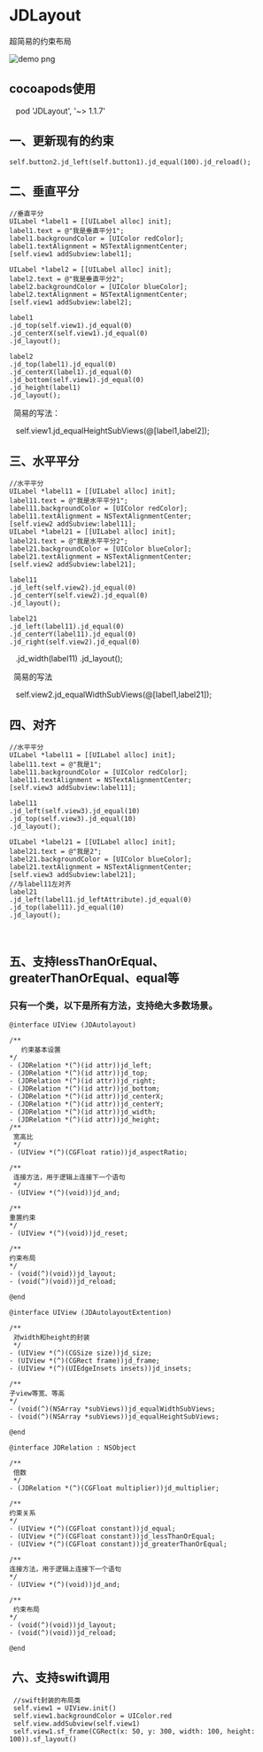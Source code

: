 # JDLayout
超简易的约束布局

![demo png](https://github.com/wangjindong/JDLayout/blob/master/demo.gif "demo")

## cocoapods使用

    pod 'JDLayout', '~> 1.1.7'

## 一、更新现有的约束

    self.button2.jd_left(self.button1).jd_equal(100).jd_reload();

## 二、垂直平分

    //垂直平分
    UILabel *label1 = [[UILabel alloc] init];
    label1.text = @"我是垂直平分1";
    label1.backgroundColor = [UIColor redColor];
    label1.textAlignment = NSTextAlignmentCenter;
    [self.view1 addSubview:label1];
    
    UILabel *label2 = [[UILabel alloc] init];
    label2.text = @"我是垂直平分2";
    label2.backgroundColor = [UIColor blueColor];
    label2.textAlignment = NSTextAlignmentCenter;
    [self.view1 addSubview:label2];
    
    label1
    .jd_top(self.view1).jd_equal(0)
    .jd_centerX(self.view1).jd_equal(0)
    .jd_layout();
    
    label2
    .jd_top(label1).jd_equal(0)
    .jd_centerX(label1).jd_equal(0)
    .jd_bottom(self.view1).jd_equal(0)
    .jd_height(label1)
    .jd_layout();
    
   简易的写法：
   
    self.view1.jd_equalHeightSubViews(@[label1,label2]);

## 三、水平平分

    //水平平分
    UILabel *label11 = [[UILabel alloc] init];
    label11.text = @"我是水平平分1";
    label11.backgroundColor = [UIColor redColor];
    label11.textAlignment = NSTextAlignmentCenter;
    [self.view2 addSubview:label11];
    UILabel *label21 = [[UILabel alloc] init];
    label21.text = @"我是水平平分2";
    label21.backgroundColor = [UIColor blueColor];
    label21.textAlignment = NSTextAlignmentCenter;
    [self.view2 addSubview:label21];

    label11
    .jd_left(self.view2).jd_equal(0)
    .jd_centerY(self.view2).jd_equal(0)
    .jd_layout();
    
    label21
    .jd_left(label11).jd_equal(0)
    .jd_centerY(label11).jd_equal(0)
    .jd_right(self.view2).jd_equal(0)
    .jd_width(label11)
    .jd_layout();
    
   简易的写法
    
    self.view2.jd_equalWidthSubViews(@[label1,label21]);
    
## 四、对齐

    //水平平分
    UILabel *label11 = [[UILabel alloc] init];
    label11.text = @"我是1";
    label11.backgroundColor = [UIColor redColor];
    label11.textAlignment = NSTextAlignmentCenter;
    [self.view3 addSubview:label11];
    
    label11
    .jd_left(self.view3).jd_equal(10)
    .jd_top(self.view3).jd_equal(10)
    .jd_layout();
    
    UILabel *label21 = [[UILabel alloc] init];
    label21.text = @"我是2";
    label21.backgroundColor = [UIColor blueColor];
    label21.textAlignment = NSTextAlignmentCenter;
    [self.view3 addSubview:label21];
    //与label11左对齐
    label21
    .jd_left(label11.jd_leftAttribute).jd_equal(0)
    .jd_top(label11).jd_equal(10)
    .jd_layout();
    
    

## 五、支持lessThanOrEqual、greaterThanOrEqual、equal等



### 只有一个类，以下是所有方法，支持绝大多数场景。

    @interface UIView (JDAutolayout)

    /**
       约束基本设置
    */
    - (JDRelation *(^)(id attr))jd_left;
    - (JDRelation *(^)(id attr))jd_top;
    - (JDRelation *(^)(id attr))jd_right;
    - (JDRelation *(^)(id attr))jd_bottom;
    - (JDRelation *(^)(id attr))jd_centerX;
    - (JDRelation *(^)(id attr))jd_centerY;
    - (JDRelation *(^)(id attr))jd_width;
    - (JDRelation *(^)(id attr))jd_height;
    /**
     宽高比
     */
    - (UIView *(^)(CGFloat ratio))jd_aspectRatio;
    
    /**
     连接方法，用于逻辑上连接下一个语句
     */
    - (UIView *(^)(void))jd_and;
    
    /**
    重置约束
    */
    - (UIView *(^)(void))jd_reset;

    /**
    约束布局
    */
    - (void(^)(void))jd_layout;
    - (void(^)(void))jd_reload;

    @end

    @interface UIView (JDAutolayoutExtention)

    /**
     对width和height的封装
     */
    - (UIView *(^)(CGSize size))jd_size;
    - (UIView *(^)(CGRect frame))jd_frame;
    - (UIView *(^)(UIEdgeInsets insets))jd_insets;
    
    /**
    子view等宽、等高
    */
    - (void(^)(NSArray *subViews))jd_equalWidthSubViews;
    - (void(^)(NSArray *subViews))jd_equalHeightSubViews;

    @end

    @interface JDRelation : NSObject

    /**
     倍数
     */
    - (JDRelation *(^)(CGFloat multiplier))jd_multiplier;

    /**
    约束关系
    */
    - (UIView *(^)(CGFloat constant))jd_equal;
    - (UIView *(^)(CGFloat constant))jd_lessThanOrEqual;
    - (UIView *(^)(CGFloat constant))jd_greaterThanOrEqual;

    /**
    连接方法，用于逻辑上连接下一个语句
    */
    - (UIView *(^)(void))jd_and;

    /**
     约束布局
    */
    - (void(^)(void))jd_layout;
    - (void(^)(void))jd_reload;

    @end
    
 ##  六、支持swift调用
     //swift封装的布局类
     self.view1 = UIView.init()
     self.view1.backgroundColor = UIColor.red
     self.view.addSubview(self.view1)
     self.view1.sf_frame(CGRect(x: 50, y: 300, width: 100, height: 100)).sf_layout()
